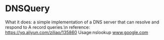# DNSQuery
What it does: a simple implementation of a DNS server that can resolve and respond to A record queries.\n
reference: https://yq.aliyun.com/ziliao/135860
Usage:nslookup www.google.com
